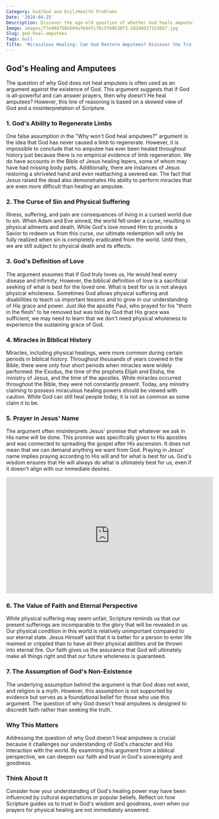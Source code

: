 ```yaml
---
Category: God/God and Evil/Health Problems
Date: '2024-04-25'
Description: Discover the age-old question of whether God heals amputees in this thought-provoking article exploring faith, miracles, and the limits of divine intervention.
Image: images/f7e904758e504af6447c78c5f69b30f3-20240927153057.jpg
Slug: god-heal-amputees
Tags: null
Title: 'Miraculous Healing: Can God Restore Amputees? Discover the Truth'
---
```


## God's Healing and Amputees

The question of why God does not heal amputees is often used as an argument against the existence of God. This argument suggests that if God is all-powerful and can answer prayers, then why doesn't He heal amputees? However, this line of reasoning is based on a skewed view of God and a misinterpretation of Scripture.

### 1. God's Ability to Regenerate Limbs

One false assumption in the "Why won't God heal amputees?" argument is the idea that God has never caused a limb to regenerate. However, it is impossible to conclude that no amputee has ever been healed throughout history just because there is no empirical evidence of limb regeneration. We do have accounts in the Bible of Jesus healing lepers, some of whom may have had missing body parts. Additionally, there are instances of Jesus restoring a shriveled hand and even reattaching a severed ear. The fact that Jesus raised the dead also demonstrates His ability to perform miracles that are even more difficult than healing an amputee.

### 2. The Curse of Sin and Physical Suffering

Illness, suffering, and pain are consequences of living in a cursed world due to sin. When Adam and Eve sinned, the world fell under a curse, resulting in physical ailments and death. While God's love moved Him to provide a Savior to redeem us from this curse, our ultimate redemption will only be fully realized when sin is completely eradicated from the world. Until then, we are still subject to physical death and its effects.

### 3. God's Definition of Love

The argument assumes that if God truly loves us, He would heal every disease and infirmity. However, the biblical definition of love is a sacrificial seeking of what is best for the loved one. What is best for us is not always physical wholeness. Sometimes God allows physical suffering and disabilities to teach us important lessons and to grow in our understanding of His grace and power. Just like the apostle Paul, who prayed for his "thorn in the flesh" to be removed but was told by God that His grace was sufficient, we may need to learn that we don't need physical wholeness to experience the sustaining grace of God.

### 4. Miracles in Biblical History

Miracles, including physical healings, were more common during certain periods in biblical history. Throughout thousands of years covered in the Bible, there were only four short periods when miracles were widely performed: the Exodus, the time of the prophets Elijah and Elisha, the ministry of Jesus, and the time of the apostles. While miracles occurred throughout the Bible, they were not constantly present. Today, any ministry claiming to possess miraculous healing powers should be viewed with caution. While God can still heal people today, it is not as common as some claim it to be.

### 5. Prayer in Jesus' Name

The argument often misinterprets Jesus' promise that whatever we ask in His name will be done. This promise was specifically given to His apostles and was connected to spreading the gospel after His ascension. It does not mean that we can demand anything we want from God. Praying in Jesus' name implies praying according to His will and for what is best for us. God's wisdom ensures that He will always do what is ultimately best for us, even if it doesn't align with our immediate desires.


<iframe width="560" height="315" src="https://www.youtube.com/embed/Sfe0_EyPwTc" frameborder="0" allow="autoplay; encrypted-media" allowfullscreen></iframe>


### 6. The Value of Faith and Eternal Perspective

While physical suffering may seem unfair, Scripture reminds us that our present sufferings are incomparable to the glory that will be revealed in us. Our physical condition in this world is relatively unimportant compared to our eternal state. Jesus Himself said that it is better for a person to enter life maimed or crippled than to have all their physical abilities and be thrown into eternal fire. Our faith gives us the assurance that God will ultimately make all things right and that our future wholeness is guaranteed.

### 7. The Assumption of God's Non-Existence

The underlying assumption behind the argument is that God does not exist, and religion is a myth. However, this assumption is not supported by evidence but serves as a foundational belief for those who use this argument. The question of why God doesn't heal amputees is designed to discredit faith rather than seeking the truth.

### Why This Matters

Addressing the question of why God doesn't heal amputees is crucial because it challenges our understanding of God's character and His interaction with the world. By examining this argument from a biblical perspective, we can deepen our faith and trust in God's sovereignty and goodness.

### Think About It

Consider how your understanding of God's healing power may have been influenced by cultural expectations or popular beliefs. Reflect on how Scripture guides us to trust in God's wisdom and goodness, even when our prayers for physical healing are not immediately answered.